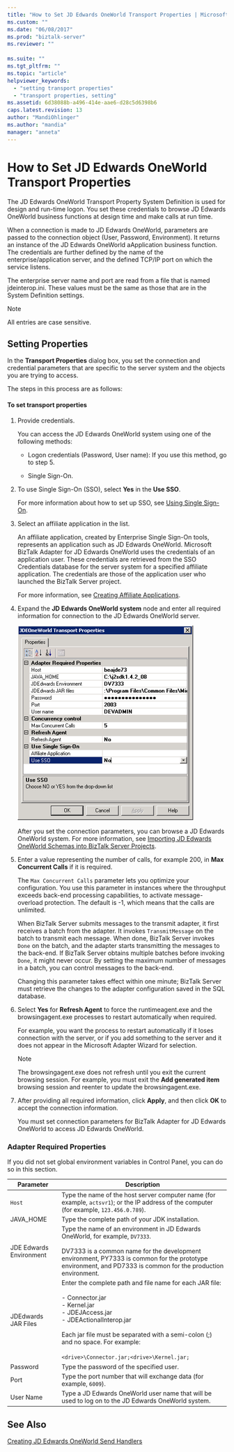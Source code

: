 ```yaml
---
title: "How to Set JD Edwards OneWorld Transport Properties | Microsoft Docs"
ms.custom: ""
ms.date: "06/08/2017"
ms.prod: "biztalk-server"
ms.reviewer: ""

ms.suite: ""
ms.tgt_pltfrm: ""
ms.topic: "article"
helpviewer_keywords: 
  - "setting transport properties"
  - "transport properties, setting"
ms.assetid: 6d38088b-a496-414e-aae6-d28c5d6398b6
caps.latest.revision: 13
author: "MandiOhlinger"
ms.author: "mandia"
manager: "anneta"
---
```

# How to Set JD Edwards OneWorld Transport Properties
The JD Edwards OneWorld Transport Property System Definition is used for design and run-time logon. You set these credentials to browse JD Edwards OneWorld business functions at design time and make calls at run time.  
  
 When a connection is made to JD Edwards OneWorld, parameters are passed to the connection object (User, Password, Environment). It returns an instance of the JD Edwards OneWorld aApplication business function. The credentials are further defined by the name of the enterprise/application server, and the defined TCP/IP port on which the service listens.  
  
 The enterprise server name and port are read from a file that is named jdeinterop.ini. These values must be the same as those that are in the System Definition settings.  
  
> [!NOTE]
>  All entries are case sensitive.  
  
## Setting Properties  
 In the **Transport Properties** dialog box, you set the connection and credential parameters that are specific to the server system and the objects you are trying to access.  
  
 The steps in this process are as follows:  
  
#### To set transport properties  
  
1.  Provide credentials.  
  
     You can access the JD Edwards OneWorld system using one of the following methods:  
  
    -   Logon credentials (Password, User name): If you use this method, go to step 5.  
  
    -   Single Sign-On.  
  
2.  To use Single Sign-On (SSO), select **Yes** in the **Use SSO**.  
  
     For more information about how to set up SSO, see [Using Single Sign-On](../core/using-single-sign-on3.md).  
  
3.  Select an affiliate application in the list.  
  
     An affiliate application, created by Enterprise Single Sign-On tools, represents an application such as JD Edwards OneWorld. Microsoft BizTalk Adapter for JD Edwards OneWorld uses the credentials of an application user. These credentials are retrieved from the SSO Credentials database for the server system for a specified affiliate application. The credentials are those of the application user who launched the BizTalk Server project.  
  
     For more information, see [Creating Affiliate Applications](../core/creating-affiliate-applications3.md).  
  
4.  Expand the **JD Edwards OneWorld system** node and enter all required information for connection to the JD Edwards OneWorld server.  
  
     ![](../core/media/jdedadapter-02-jdesystem.gif "JDEdAdapter_02_JDESystem")  
  
     After you set the connection parameters, you can browse a JD Edwards OneWorld system. For more information, see [Importing JD Edwards OneWorld Schemas into BizTalk Server Projects](../core/importing-jd-edwards-oneworld-schemas-into-biztalk-server-projects.md).  
  
5.  Enter a value representing the number of calls, for example 200, in **Max Concurrent Calls** if it is required.  
  
     The `Max Concurrent Calls` parameter lets you optimize your configuration. You use this parameter in instances where the throughput exceeds back-end processing capabilities, to activate message-overload protection. The default is -1, which means that the calls are unlimited.  
  
     When BizTalk Server submits messages to the transmit adapter, it first receives a batch from the adapter. It invokes `TransmitMessage` on the batch to transmit each message. When done, BizTalk Server invokes `Done` on the batch, and the adapter starts transmitting the messages to the back-end. If BizTalk Server obtains multiple batches before invoking `Done`, it might never occur. By setting the maximum number of messages in a batch, you can control messages to the back-end.  
  
     Changing this parameter takes effect within one minute; BizTalk Server must retrieve the changes to the adapter configuration saved in the SQL database.  
  
6.  Select **Yes** for **Refresh Agent** to force the runtimeagent.exe and the browsingagent.exe processes to restart automatically when required.  
  
     For example, you want the process to restart automatically if it loses connection with the server, or if you add something to the server and it does not appear in the Microsoft Adapter Wizard for selection.  
  
    > [!NOTE]
    >  The browsingagent.exe does not refresh until you exit the current browsing session. For example, you must exit the **Add generated item** browsing session and reenter to update the browsingagent.exe.  
  
7.  After providing all required information, click **Apply**, and then click **OK** to accept the connection information.  
  
     You must set connection parameters for BizTalk Adapter for JD Edwards OneWorld to access JD Edwards OneWorld.  
  
### Adapter Required Properties  
 If you did not set global environment variables in Control Panel, you can do so in this section.  
  
|Parameter|Description|  
|---------------|-----------------|  
|`Host`|Type the name of the host server computer name (for example, `actsvr1`); or the IP address of the computer (for example, `123.456.0.789`).|  
|JAVA_HOME|Type the complete path of your JDK installation.|  
|JDE Edwards Environment|Type the name of an environment in JD Edwards OneWorld, for example, `DV7333`.<br /><br /> DV7333 is a common name for the development environment, PY7333 is common for the prototype environment, and PD7333 is common for the production environment.|  
|JDEdwards JAR Files|Enter the complete path and file name for each JAR file:<br /><br /> -   Connector.jar<br />-   Kernel.jar<br />-   JDEJAccess.jar<br />-   JDEActionalInterop.jar<br /><br /> Each jar file must be separated with a semi-colon (;) and no space. For example:<br /><br /> `<drive>\Connector.jar;<drive>\Kernel.jar;`|  
|Password|Type the password of the specified user.|  
|Port|Type the port number that will exchange data (for example, `6009`).|  
|User Name|Type a JD Edwards OneWorld user name that will be used to log on to the JD Edwards OneWorld system.|  
  
## See Also  
 [Creating JD Edwards OneWorld Send Handlers](../core/creating-jd-edwards-oneworld-send-handlers.md)